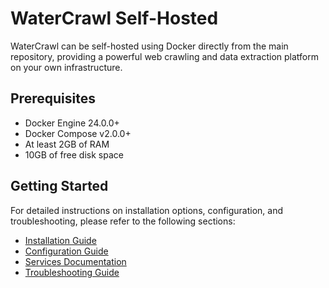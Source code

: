 # WaterCrawl Self-Hosted

WaterCrawl can be self-hosted using Docker directly from the main repository, providing a powerful web crawling and data extraction platform on your own infrastructure.

## Prerequisites

- Docker Engine 24.0.0+
- Docker Compose v2.0.0+
- At least 2GB of RAM
- 10GB of free disk space

## Getting Started
For detailed instructions on installation options, configuration, and troubleshooting, please refer to the following sections:

- [Installation Guide](installation)
- [Configuration Guide](configuration)
- [Services Documentation](services)
- [Troubleshooting Guide](troubleshooting)
